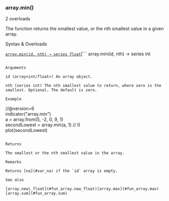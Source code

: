### array.min()

2 overloads

The function returns the smallest value, or the nth smallest value in a given array.

Syntax & Overloads

[```
array.min(id, nth) → series float
```](#fun_array.min-0)[```
array.min(id, nth) → series int
```](#fun_array.min-1)

Arguments

id (array<int/float>) An array object.

nth (series int) The nth smallest value to return, where zero is the smallest. Optional. The default is zero.

Example

```
//@version=6  
indicator("array.min")  
a = array.from(5, -2, 0, 9, 1)  
secondLowest = array.min(a, 1) // 0  
plot(secondLowest)
```

Returns

The smallest or the nth smallest value in the array.

Remarks

Returns [na](#var_na) if the `id` array is empty.

See also

[array.new\_float](#fun_array.new_float)[array.max](#fun_array.max)[array.sum](#fun_array.sum)
